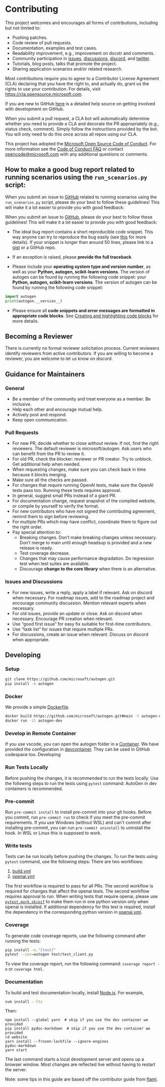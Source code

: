 # Contributing

This project welcomes and encourages all forms of contributions, including but not limited to:

-  Pushing patches.
-  Code review of pull requests.
-  Documentation, examples and test cases.
-  Readability improvement, e.g., improvement on docstr and comments.
-  Community participation in [issues](https://github.com/microsoft/autogen/issues), [discussions](https://github.com/microsoft/autogen/discussions), [discord](https://discord.gg/pAbnFJrkgZ), and [twitter](https://twitter.com/pyautogen).
-  Tutorials, blog posts, talks that promote the project.
-  Sharing application scenarios and/or related research.


Most contributions require you to agree to a
Contributor License Agreement (CLA) declaring that you have the right to, and actually do, grant us
the rights to use your contribution. For details, visit <https://cla.opensource.microsoft.com>.

If you are new to GitHub [here](https://help.github.com/categories/collaborating-with-issues-and-pull-requests/) is a detailed help source on getting involved with development on GitHub.

When you submit a pull request, a CLA bot will automatically determine whether you need to provide
a CLA and decorate the PR appropriately (e.g., status check, comment). Simply follow the instructions
provided by the bot. You will only need to do this once across all repos using our CLA.

This project has adopted the [Microsoft Open Source Code of Conduct](https://opensource.microsoft.com/codeofconduct/).
For more information see the [Code of Conduct FAQ](https://opensource.microsoft.com/codeofconduct/faq/) or
contact [opencode@microsoft.com](mailto:opencode@microsoft.com) with any additional questions or comments.

## How to make a good bug report related to running scenarios using the `run_scenarios.py` script:
When you submit an issue to [GitHub](https://github.com/microsoft/autogen/issues) related to running scenarios using the `run_scenarios.py` script, please do your best to follow these guidelines! This will make it a lot easier to provide you with good feedback:

When you submit an issue to [GitHub](https://github.com/microsoft/autogen/issues), please do your best to
follow these guidelines! This will make it a lot easier to provide you with good
feedback:

- The ideal bug report contains a short reproducible code snippet. This way
  anyone can try to reproduce the bug easily (see [this](https://stackoverflow.com/help/mcve) for more details). If your snippet is
  longer than around 50 lines, please link to a [gist](https://gist.github.com) or a GitHub repo.

- If an exception is raised, please **provide the full traceback**.

- Please include your **operating system type and version number**, as well as
  your **Python, autogen, scikit-learn versions**. The version of autogen
  can be found by running the following code snippet:
  your **Python, autogen, scikit-learn versions**. The version of autogen
  can be found by running the following code snippet:
```python
import autogen
print(autogen.__version__)
```

- Please ensure all **code snippets and error messages are formatted in
  appropriate code blocks**.  See [Creating and highlighting code blocks](https://help.github.com/articles/creating-and-highlighting-code-blocks)
  for more details.


## Becoming a Reviewer

There is currently no formal reviewer solicitation process. Current reviewers identify reviewers from active contributors. If you are willing to become a reviewer, you are welcome to let us know on discord.

## Guidance for Maintainers

### General

*	Be a member of the community and treat everyone as a member. Be inclusive.
*	Help each other and encourage mutual help.
*	Actively post and respond.
*	Keep open communication.

### Pull Requests
* For new PR, decide whether to close without review. If not, find the right reviewers. The default reviewer is microsoft/autogen. Ask users who can benefit from the PR to review it.
*	For old PR, check the blocker: reviewer or PR creator. Try to unblock. Get additional help when needed.
*	When requesting changes, make sure you can check back in time because it blocks merging.
*	Make sure all the checks are passed.
*	For changes that require running OpenAI tests, make sure the OpenAI tests pass too. Running these tests requires approval.
*	In general, suggest small PRs instead of a giant PR.
*	For documentation change, request snapshot of the compiled website, or compile by yourself to verify the format.
*	For new contributors who have not signed the contributing agreement, remind them to sign before reviewing.
*	For multiple PRs which may have conflict, coordinate them to figure out the right order.
*	Pay special attention to:
    - Breaking changes. Don’t make breaking changes unless necessary. Don’t merge to main until enough headsup is provided and a new release is ready.
    -	Test coverage decrease.
    -	Changes that may cause performance degradation. Do regression test when test suites are available.
    - Discourage **change to the core library** when there is an alternative.

### Issues and Discussions
* For new issues, write a reply, apply a label if relevant. Ask on discord when necessary. For roadmap issues, add to the roadmap project and encourage community discussion. Mention relevant experts when necessary.
* For old issues, provide an update or close. Ask on discord when necessary. Encourage PR creation when relevant.
* Use “good first issue” for easy fix suitable for first-time contributors.
* Use “task list” for issues that require multiple PRs.
* For discussions, create an issue when relevant. Discuss on discord when appropriate.

## Developing

### Setup

```bash
git clone https://github.com/microsoft/autogen.git
pip install -e autogen
```

### Docker

We provide a simple [Dockerfile](https://github.com/microsoft/autogen/blob/main/Dockerfile).

```bash
docker build https://github.com/microsoft/autogen.git#main -t autogen-dev
docker run -it autogen-dev
```

### Develop in Remote Container

If you use vscode, you can open the autogen folder in a [Container](https://code.visualstudio.com/docs/remote/containers).
We have provided the configuration in [devcontainer](https://github.com/microsoft/autogen/blob/main/.devcontainer). They can be used in GitHub codespace too. Developing

### Run Tests Locally

Before pushing the changes, it is recommended to run the tests locally. Use the following steps to run the tests using `pytest` command: AutoGen in dev containers is recommended.

### Pre-commit

Run `pre-commit install` to install pre-commit into your git hooks. Before you commit, run
`pre-commit run` to check if you meet the pre-commit requirements. If you use Windows (without WSL) and can't commit after installing pre-commit, you can run `pre-commit uninstall` to uninstall the hook. In WSL or Linux this is supposed to work.

### Write tests

Tests can be run locally before pushing the changes. To run the tests using `pytest` command, use the following steps: There are two workflows:
1. [build.yml](https://github.com/microsoft/autogen/blob/main/.github/workflows/build.yml)
1. [openai.yml](https://github.com/microsoft/autogen/blob/main/.github/workflows/openai.yml)

The first workflow is required to pass for all PRs. The second workflow is required for changes that affect the openai tests. The second workflow requires approval to run. When writing tests that require openai, please use [`pytest.mark.skipif`](https://github.com/microsoft/autogen/blob/main/test/test_client.py#L13) to make them run in one python version only when openai is installed. If additional dependency for this test is required, install the dependency in the corresponding python version in [openai.yml](https://github.com/microsoft/autogen/blob/main/.github/workflows/openai.yml).

### Coverage

To generate code coverage reports, use the following command after running the tests:

```bash
pip install -e."[test]"
pytest --cov=autogen test/test_client.py
```

To view the coverage report, run the following command:
`coverage report -m` or `coverage html`.

### Documentation

To build and test documentation locally, install [Node.js](https://nodejs.org/en/download/). For example,

```bash
nvm install --lts
```

Then:

```console
npm install --global yarn  # skip if you use the dev container we provided
pip install pydoc-markdown  # skip if you use the dev container we provided
cd website
yarn install --frozen-lockfile --ignore-engines
pydoc-markdown
yarn start
```

The last command starts a local development server and opens up a browser window.
Most changes are reflected live without having to restart the server.

Note:
some tips in this guide are based off the contributor guide from [flaml](https://microsoft.github.io/FLAML/docs/Contribute).
